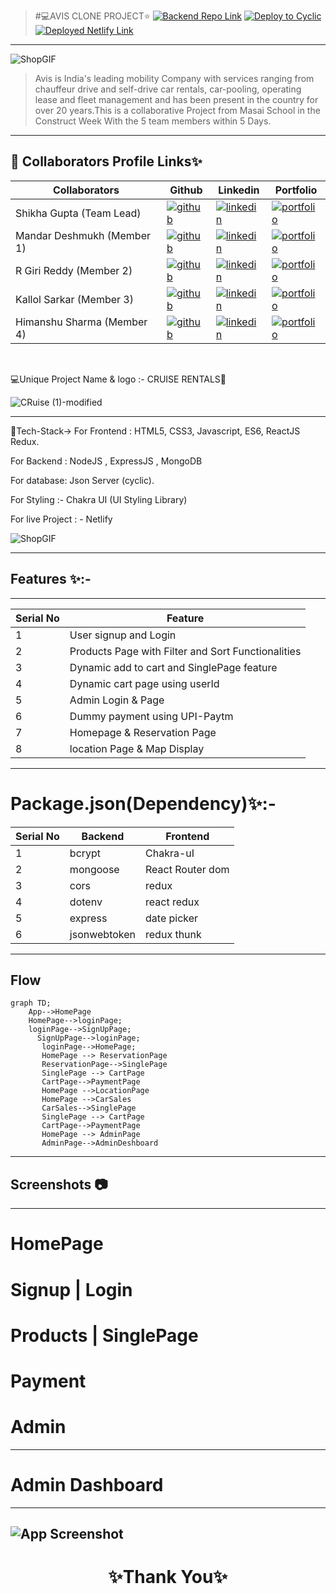 > #💻AVIS CLONE PROJECT⭐  [![Backend Repo Link](https://img.shields.io/badge/Backend_Repo_Link-%23000000.svg?style=for-the-badge&logo=github&logoColor=#FF7139)](https://github.com/shikhu51197/backendcruise)   [![Deploy to Cyclic](https://deploy.cyclic.app/button.svg)](https://lime-silly-goshawk.cyclic.app/)   [![Deployed Netlify Link](https://img.shields.io/badge/Deployed_Netlify_Link-000?style=for-the-badge&logo=ko-fi&logoColor=white)]()

---

![ShopGIF](https://media.giphy.com/media/IzoWwMyCtNyNwuLRWS/giphy.gif)

> Avis is India's leading mobility Company with services ranging from chauffeur drive and self-drive car rentals, car-pooling, operating lease and fleet management and has been present in the country for over 20 years.This is a collaborative Project from Masai School in the Construct Week With the 5 team members within 5 Days.
---


## 🔗 Collaborators Profile Links✨



| Collaborators | Github                                                                                                                                   | Linkedin                                                                                                                                                            | Portfolio                                                                                                                                    |
| ------------- | ---------------------------------------------------------------------------------------------------------------------------------------- | ------------------------------------------------------------------------------------------------------------------------------------------------------------------- | -------------------------------------------------------------------------------------------------------------------------------------------- |
| Shikha Gupta  (Team Lead)| [![github](https://img.shields.io/badge/github-1DA1F2?style=for-the-badge&logo=github&logoColor=white)](https://github.com/shikhu51197/)| [![linkedin](https://img.shields.io/badge/linkedin-0A66C2?style=for-the-badge&logo=linkedin&logoColor=white)](https://www.linkedin.com/in/shikha-gupta-12a2b5199) |[![portfolio](https://img.shields.io/badge/my_portfolio-000?style=for-the-badge&logo=ko-fi&logoColor=white)](https://shikhu51197.github.io/) | 
| Mandar Deshmukh (Member 1) | [![github](https://img.shields.io/badge/github-1DA1F2?style=for-the-badge&logo=github&logoColor=white)](https://github.com/AyeshaKhan14) | [![linkedin](https://img.shields.io/badge/linkedin-0A66C2?style=for-the-badge&logo=linkedin&logoColor=white)](https://www.linkedin.com/in/ayesha-khan-8a95691b9/) | [![portfolio](https://img.shields.io/badge/my_portfolio-000?style=for-the-badge&logo=ko-fi&logoColor=white)](https://ayeshakhan14.github.io/) |
| R Giri Reddy (Member 2) | [![github](https://img.shields.io/badge/github-1DA1F2?style=for-the-badge&logo=github&logoColor=white)](https://github.com/ayushanshu001) |[![linkedin](https://img.shields.io/badge/linkedin-0A66C2?style=for-the-badge&logo=linkedin&logoColor=white)](https://www.linkedin.com/in/ayush-anshu-631ba8189/) | [![portfolio](https://img.shields.io/badge/my_portfolio-000?style=for-the-badge&logo=ko-fi&logoColor=white)](https://ayushanshu001.github.io/) |
| Kallol Sarkar (Member 3)| [![github](https://img.shields.io/badge/github-1DA1F2?style=for-the-badge&logo=github&logoColor=white)](https://github.com/Swati863) |[![linkedin](https://img.shields.io/badge/linkedin-0A66C2?style=for-the-badge&logo=linkedin&logoColor=white)](https://www.linkedin.com/in/swati-kushwaha--profile/) | [![portfolio](https://img.shields.io/badge/my_portfolio-000?style=for-the-badge&logo=ko-fi&logoColor=white)](https://swati863.github.io/) |
| Himanshu Sharma (Member 4)| [![github](https://img.shields.io/badge/github-1DA1F2?style=for-the-badge&logo=github&logoColor=white)](https://github.com/Swati863) |[![linkedin](https://img.shields.io/badge/linkedin-0A66C2?style=for-the-badge&logo=linkedin&logoColor=white)](https://www.linkedin.com/in/swati-kushwaha--profile/) | [![portfolio](https://img.shields.io/badge/my_portfolio-000?style=for-the-badge&logo=ko-fi&logoColor=white)](https://swati863.github.io/) |


<br>

💻Unique Project Name & logo :- CRUISE RENTALS🚗

![CRuise (1)-modified](https://user-images.githubusercontent.com/107506646/220362530-270d0d67-df50-44f2-961e-838b22b3e619.png)

---
 💫Tech-Stack->
For Frontend : HTML5, CSS3, Javascript, ES6, ReactJS Redux.

For Backend : NodeJS , ExpressJS , MongoDB 

For database: Json Server (cyclic).

For Styling :-  Chakra UI (UI Styling Library)

For live Project : - Netlify

![ShopGIF](https://media.giphy.com/media/26BRrcK4dXrxl817q/giphy.gif)

---
## Features ✨:-
---
 | Serial No            | Feature                                                              |
| ----------------- | ------------------------------------------------------------------ |
| 1 | User signup and Login |
| 2 | Products Page with Filter and Sort Functionalities |
| 3 | Dynamic add to cart and SinglePage feature |
| 4 | Dynamic cart page using userId |
| 5 | Admin Login & Page |
| 6 | Dummy payment using UPI-Paytm |
| 7 | Homepage & Reservation Page |
| 8 | location Page & Map Display|


---
# Package.json(Dependency)✨:-

 | Serial No            | Backend                      |  Frontend      |
| ----------------- | -------------------|------------------------ |
| 1 | bcrypt |   Chakra-uI    |
| 2 | mongoose |  React Router dom |
| 3 | cors |    redux |
| 4 | dotenv |  react redux |
| 5 | express |  date picker |
| 6 | jsonwebtoken | redux thunk |



---

## Flow

```mermaid
graph TD;
    App-->HomePage
    HomePage-->loginPage;
    loginPage-->SignUpPage;
      SignUpPage-->loginPage;
       loginPage-->HomePage;
       HomePage --> ReservationPage
       ReservationPage-->SinglePage
       SinglePage --> CartPage
       CartPage-->PaymentPage
       HomePage -->LocationPage
       HomePage -->CarSales
       CarSales-->SinglePage
       SinglePage --> CartPage
       CartPage-->PaymentPage
       HomePage --> AdminPage
       AdminPage-->AdminDeshboard
```

---
## Screenshots 📷
---

# HomePage



# Signup | Login


# Products | SinglePage



#  Payment 


# Admin 



---
# Admin Dashboard

---


![App Screenshot](https://tse3.mm.bing.net/th?id=OIP.0x4oNFXHbHCsoDg0IRoYJwHaE7&pid=Api&P=0png)
----
<h1 align="center">✨Thank You✨</h1>
